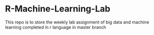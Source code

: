 # R-Machine-Learning-Lab
This repo is to store the weekly lab assignment of big data and machine learning completed in r language in master branch
